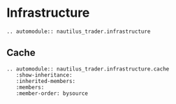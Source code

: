 # Infrastructure

```{eval-rst}
.. automodule:: nautilus_trader.infrastructure
```

## Cache

```{eval-rst}
.. automodule:: nautilus_trader.infrastructure.cache
   :show-inheritance:
   :inherited-members:
   :members:
   :member-order: bysource
```
